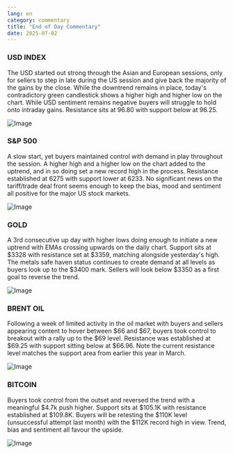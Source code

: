 ```yaml
---
lang: en
category: commentary
title: "End of Day Commentary"
date: 2025-07-02
---
```


### USD INDEX

The USD started out strong through the Asian and European sessions, only for sellers to step in late during the US session and give back the majority of the gains by the close. While the downtrend remains in place, today's contradictory green candlestick shows a higher high and higher low on the chart. While USD sentiment remains negative buyers will struggle to hold onto intraday gains. Resistance sits at 96.80 with support below at 96.25.

![Image](https://markleighedu.github.io/img/Jul-2025/02-Jul-2025/usdindex.jpg)

### S&P 500

A slow start, yet buyers maintained control with demand in play throughout the session. A higher high and a higher low on the chart added to the uptrend, and in so doing set a new record high in the process. Resistance established at 6275 with support lower at 6233. No significant news on the tariff/trade deal front seems enough to keep the bias, mood and sentiment all positive for the major US stock markets.

![Image](https://markleighedu.github.io/img/Jul-2025/02-Jul-2025/sp500.jpg)

### GOLD

A 3rd consecutive up day with higher lows doing enough to initiate a new uptrend with EMAs crossing upwards on the daily chart. Support sits at $3328 with resistance set at $3359, matching alongside yesterday's high. The metals safe haven status continues to create demand at all levels as buyers look up to the $3400 mark. Sellers will look below $3350 as a first goal to reverse the trend. 

![Image](https://markleighedu.github.io/img/Jul-2025/02-Jul-2025/gold.jpg)

### BRENT OIL

Following a week of limited activity in the oil market with buyers and sellers appearing content to hover between $66 and $67, buyers took control to breakout with a rally up to the $69 level. Resistance was established at $69.25 with support sitting below at $66.96. Note the current resistance level matches the support area from earlier this year in March.

![Image](https://markleighedu.github.io/img/Jul-2025/02-Jul-2025/brentoil.jpg)

### BITCOIN

Buyers took control from the outset and reversed the trend with a meaningful $4.7k push higher. Support sits at $105.1K with resistance established at $109.8K. Buyers will be retesting the $110K level (unsuccessful attempt last month) with the $112K record high in view. Trend, bias and sentiment all favour the upside. 

![Image](https://markleighedu.github.io/img/Jul-2025/02-Jul-2025/bitcoin.jpg)


